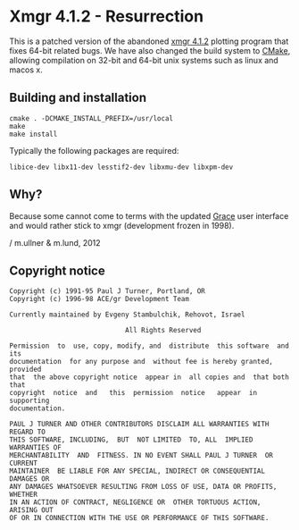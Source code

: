 Xmgr 4.1.2 - Resurrection
=========================

This is a patched version of the abandoned
[xmgr 4.1.2](http://plasma-gate.weizmann.ac.il/Xmgr)
plotting program that fixes 64-bit related bugs.
We have also changed the build system to
[CMake](http://www.cmake.org), allowing compilation on
32-bit and 64-bit unix systems such as linux and macos x.

Building and installation
-------------------------

    cmake . -DCMAKE_INSTALL_PREFIX=/usr/local
    make
    make install

Typically the following packages are required:

    libice-dev libx11-dev lesstif2-dev libxmu-dev libxpm-dev


Why?
----

Because some cannot come to terms with the updated
[Grace](http://plasma-gate.weizmann.ac.il/Grace) user
interface and would rather stick to xmgr (development
frozen in 1998).

/ m.ullner & m.lund, 2012

Copyright notice
----------------

~~~~
Copyright (c) 1991-95 Paul J Turner, Portland, OR
Copyright (c) 1996-98 ACE/gr Development Team

Currently maintained by Evgeny Stambulchik, Rehovot, Israel

                             All Rights Reserved

Permission  to  use, copy, modify, and  distribute  this software  and  its
documentation  for any purpose and  without fee is hereby granted, provided
that  the above copyright notice  appear in  all copies and  that both that
copyright  notice  and   this  permission  notice   appear  in   supporting
documentation.

PAUL J TURNER AND OTHER CONTRIBUTORS DISCLAIM ALL WARRANTIES WITH REGARD TO
THIS SOFTWARE, INCLUDING,  BUT  NOT LIMITED  TO, ALL  IMPLIED WARRANTIES OF
MERCHANTABILITY  AND  FITNESS. IN NO EVENT SHALL PAUL J TURNER  OR  CURRENT
MAINTAINER  BE LIABLE FOR ANY SPECIAL, INDIRECT OR CONSEQUENTIAL DAMAGES OR
ANY DAMAGES WHATSOEVER RESULTING FROM LOSS OF USE, DATA OR PROFITS, WHETHER
IN AN ACTION OF CONTRACT, NEGLIGENCE OR  OTHER TORTUOUS ACTION, ARISING OUT
OF OR IN CONNECTION WITH THE USE OR PERFORMANCE OF THIS SOFTWARE.
~~~~

